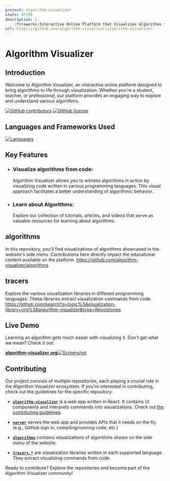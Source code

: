 ```yaml
---
project: algorithm-visualizer
stars: 47339
description: |-
    :fireworks:Interactive Online Platform that Visualizes Algorithms from Code
url: https://github.com/algorithm-visualizer/algorithm-visualizer
---
```


# Algorithm Visualizer

## Introduction
Welcome to Algorithm Visualizer, an interactive online platform designed to bring algorithms to life through visualization. Whether you're a student, teacher, or professional, our platform provides an engaging way to explore and understand various algorithms.

[![GitHub contributors](https://img.shields.io/github/contributors/algorithm-visualizer/algorithm-visualizer.svg?style=flat-square)](https://github.com/algorithm-visualizer/algorithm-visualizer/graphs/contributors)
[![GitHub license](https://img.shields.io/github/license/algorithm-visualizer/algorithm-visualizer.svg?style=flat-square)](https://github.com/algorithm-visualizer/algorithm-visualizer/blob/master/LICENSE)

## Languages and Frameworks Used
[![Languages](https://skillicons.dev/icons?i=html,css,js,react,nodejs,redux)](https://skillicons.dev)


## Key Features
<ul> 
<li>

### Visualize algorithms from code:
Algorithm Visualizer allows you to witness algorithms in action by visualizing code written in various programming languages. This visual approach facilitates a better understanding of algorithmic behavior..</li>
<li>

### Learn about Algorithms:
Explore our collection of tutorials, articles, and videos that serve as valuable resources for learning about algorithms.
</li>
</ul>

## algorithms
In this repository, you'll find visualizations of algorithms showcased in the website's side menu. Contributions here directly impact the educational content available on the platform.   https://github.com/algorithm-visualizer/algorithms</li>
</ul>


## tracers
Explore the various visualization libraries in different programming languages. These libraries extract visualization commands from code.
https://github.com/search?q=topic%3Avisualization-library+org%3Aalgorithm-visualizer&type=Repositories</li>
</ul>

## Live Demo
Learning an algorithm gets much easier with visualizing it. Don't get what we mean? Check it out:

[**algorithm-visualizer.org**![Screenshot](https://raw.githubusercontent.com/algorithm-visualizer/algorithm-visualizer/master/branding/screenshot.png)](https://algorithm-visualizer.org/)

## Contributing

Our project consists of multiple repositories, each playing a crucial role in the Algorithm Visualizer ecosystem. If you're interested in contributing, check out the guidelines for the specific repository:


- [**`algorithm-visualizer`**](https://github.com/algorithm-visualizer/algorithm-visualizer) is a web app written in React. It contains UI components and interprets commands into visualizations. Check out [the contributing guidelines](CONTRIBUTING.md).

- [**`server`**](https://github.com/algorithm-visualizer/server) serves the web app and provides APIs that it needs on the fly. (e.g., GitHub sign in, compiling/running code, etc.)

- [**`algorithms`**](https://github.com/algorithm-visualizer/algorithms) contains visualizations of algorithms shown on the side menu of the website.

- [**`tracers.*`**](https://github.com/search?q=topic%3Avisualization-library+org%3Aalgorithm-visualizer&type=Repositories) are visualization libraries written in each supported language. They extract visualizing commands from code.

Ready to contribute? Explore the repositories and become part of the Algorithm Visualizer community!
